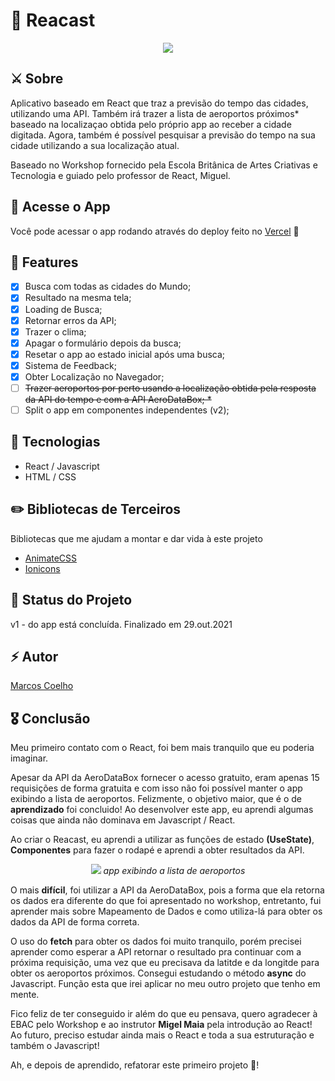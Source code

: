 # 🚀 Reacast
<p align="center">
    <img src="https://i.imgur.com/w5DeSRQ.gif">
</p>

## ⚔️ Sobre 
Aplicativo baseado em React que traz a previsão do tempo das cidades, utilizando uma API. Também irá trazer a lista de aeroportos próximos* baseado na localizaçao obtida pelo próprio app ao receber a cidade digitada. Agora, também é possível pesquisar a previsão do tempo na sua cidade utilizando a sua localização atual.

Baseado no Workshop fornecido pela Escola Britânica de Artes Criativas e Tecnologia e guiado pelo professor de React, Miguel.

## 🔭 Acesse o App 

Você pode acessar o app rodando através do deploy feito no <a href="https://reacast.vercel.app/">Vercel</a> 💜
## 🧪 Features

- [x] Busca com todas as cidades do Mundo; 
- [x] Resultado na mesma tela; 
- [x] Loading de Busca; 
- [x] Retornar erros da API;
- [x] Trazer o clima;
- [x] Apagar o formulário depois da busca;
- [x] Resetar o app ao estado inicial após uma busca;
- [x] Sistema de Feedback;
- [x] Obter Localização no Navegador;
- [ ] <s>Trazer aeroportos por perto usando a localização obtida pela resposta da API do tempo e com a API AeroDataBox; *</s>
- [ ] Split o app em componentes independentes (v2);

## 🔨 Tecnologias

- React / Javascript
- HTML / CSS

## ✏️ Bibliotecas de Terceiros

Bibliotecas que me ajudam a montar e dar vida à este projeto

- <a href="https://github.com/animate-css/animate.css">AnimateCSS</a>
- <a href="https://github.com/ionic-team/ionicons">Ionicons</a>


## 📌 Status do Projeto

v1 - do app está concluída. Finalizado em 29.out.2021

## ⚡️ Autor 

<a href="https://twitter.com/marcosvca_">Marcos Coelho</a>

## 🎖 Conclusão

Meu primeiro contato com o React, foi bem mais tranquilo que eu poderia imaginar.

Apesar da API da AeroDataBox fornecer o acesso gratuito, eram apenas 15 requisições de forma gratuita e com isso não foi possível manter o app exibindo a lista de 
aeroportos. Felizmente, o objetivo maior, que é o de <b>aprendizado</b> foi concluido! Ao desenvolver este app, eu aprendi algumas coisas que ainda não dominava em Javascript / React. 

Ao criar o Reacast, eu aprendi a utilizar as funções de estado <b>(UseState)</b>, <b>Componentes</b> para fazer o rodapé e aprendi a obter resultados da API.

<p align="center">
    <img src="https://i.imgur.com/HQk8rLp.png">
    <i>app exibindo a lista de aeroportos</i>
</p>

O mais <b>difícil</b>, foi utilizar a API da AeroDataBox, pois a forma que ela retorna os dados era diferente do que foi apresentado no workshop, entretanto, fui aprender mais sobre Mapeamento de Dados e como utiliza-lá para obter os dados da API de forma correta. 

O uso do <b>fetch</b> para obter os dados foi muito tranquilo, porém precisei aprender como esperar a API retornar o resultado pra continuar com a próxima requisição, uma vez que eu precisava da latitde e da longitde para obter os aeroportos próximos. Consegui estudando o método <b>async</b> do Javascript. Função esta que irei aplicar no meu outro projeto que tenho em mente.

Fico feliz de ter conseguido ir além do que eu pensava, quero agradecer à EBAC pelo Workshop e ao instrutor <b>Migel Maia</b> pela introdução ao React! Ao futuro, preciso estudar ainda mais o React e toda a sua estruturação e também o Javascript!

Ah, e depois de aprendido, refatorar este primeiro projeto 🤗! 



